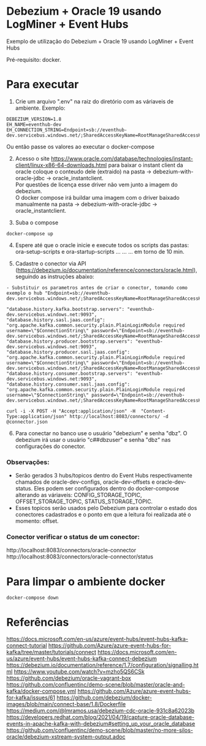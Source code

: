 # Debezium + Oracle 19 usando LogMiner + Event Hubs
 
Exemplo de utilização do Debezium + Oracle 19 usando LogMiner + Event Hubs

Pré-requisito: docker.

# Para executar

1) Crie um arquivo ".env" na raiz do diretório com as váriaveis de ambiente. Exemplo:
``` .env
DEBEZIUM_VERSION=1.8
EH_NAME=eventhub-dev
EH_CONNECTION_STRING=Endpoint=sb://eventhub-dev.servicebus.windows.net/;SharedAccessKeyName=RootManageSharedAccessKey;SharedAccessKey=XXX
```
Ou então passe os valores ao executar o docker-compose

2) Acesso o site https://www.oracle.com/database/technologies/instant-client/linux-x86-64-downloads.html para baixar o instant client da oracle coloque o conteudo dele (extraido) na pasta -> debezium-with-oracle-jdbc -> oracle_instantclient.  
Por questões de licença esse driver não vem junto a imagem do debezium.  
O docker compose irá buildar uma imagem com o driver baixado manualmente na pasta -> debezium-with-oracle-jdbc -> oracle_instantclient.

3) Suba o compose
```
docker-compose up
```

4) Espere até que o oracle inicie e execute todos os scripts das pastas: ora-setup-scripts e ora-startup-scripts ... ... ... em torno de 10 min.

5) Cadastre o conector via API (https://debezium.io/documentation/reference/connectors/oracle.html), seguindo as instruções abaixo:

```
- Substituir os parametros antes de criar o conector, tomando como exemplo o hub "Endpoint=sb://eventhub-dev.servicebus.windows.net/;SharedAccessKeyName=RootManageSharedAccessKey;SharedAccessKey=XXX":

"database.history.kafka.bootstrap.servers": "eventhub-dev.servicebus.windows.net:9093",
"database.history.sasl.jaas.config": "org.apache.kafka.common.security.plain.PlainLoginModule required username=\"$ConnectionString\" password=\"Endpoint=sb://eventhub-dev.servicebus.windows.net/;SharedAccessKeyName=RootManageSharedAccessKey;SharedAccessKey=XXX\";",
"database.history.producer.bootstrap.servers": "eventhub-dev.servicebus.windows.net:9093",
"database.history.producer.sasl.jaas.config": "org.apache.kafka.common.security.plain.PlainLoginModule required username=\"$ConnectionString\" password=\"Endpoint=sb://eventhub-dev.servicebus.windows.net/;SharedAccessKeyName=RootManageSharedAccessKey;SharedAccessKey=XXX\";",
"database.history.consumer.bootstrap.servers": "eventhub-dev.servicebus.windows.net:9093",
"database.history.consumer.sasl.jaas.config": "org.apache.kafka.common.security.plain.PlainLoginModule required username=\"$ConnectionString\" password=\"Endpoint=sb://eventhub-dev.servicebus.windows.net/;SharedAccessKeyName=RootManageSharedAccessKey;SharedAccessKey=XXX\";",

curl -i -X POST -H "Accept:application/json" -H  "Content-Type:application/json" http://localhost:8083/connectors/ -d @connector.json
```

6) Para conectar no banco use o usuário "debezium" e senha "dbz". O debezium irá usar o usuário "c##dbzuser" e senha "dbz" nas configurações do conector.

### Observações:
- Serão gerados 3 hubs/topicos dentro do Event Hubs respectivamente chamados de oracle-dev-configs, oracle-dev-offsets e oracle-dev-status. Eles podem ser configurados dentro do docker-compose alterando as váriaveis: CONFIG_STORAGE_TOPIC, OFFSET_STORAGE_TOPIC, STATUS_STORAGE_TOPIC.
- Esses topicos serão usados pelo Debezium para controlar o estado dos conectores cadastrados e o ponto em que a leitura foi realizada até o momento: offset.

### Conector verificar o status de um conector:
http://localhost:8083/connectors/oracle-connector
http://localhost:8083/connectors/oracle-connector/status

# Para limpar o ambiente docker
```
docker-compose down
```

# Referências
https://docs.microsoft.com/en-us/azure/event-hubs/event-hubs-kafka-connect-tutorial
https://github.com/Azure/azure-event-hubs-for-kafka/tree/master/tutorials/connect
https://docs.microsoft.com/en-us/azure/event-hubs/event-hubs-kafka-connect-debezium
https://debezium.io/documentation/reference/1.7/configuration/signalling.html
https://www.youtube.com/watch?v=mzho5QS6CSk
https://github.com/debezium/oracle-vagrant-box
https://github.com/confluentinc/demo-scene/blob/master/oracle-and-kafka/docker-compose.yml
https://github.com/Azure/azure-event-hubs-for-kafka/issues/61
https://github.com/debezium/docker-images/blob/main/connect-base/1.8/Dockerfile
https://medium.com/@lmramos.usa/debezium-cdc-oracle-931c8a62023b
https://developers.redhat.com/blog/2021/04/19/capture-oracle-database-events-in-apache-kafka-with-debezium#setting_up_your_oracle_database
https://github.com/confluentinc/demo-scene/blob/master/no-more-silos-oracle/debezium-xstream-system-output.adoc